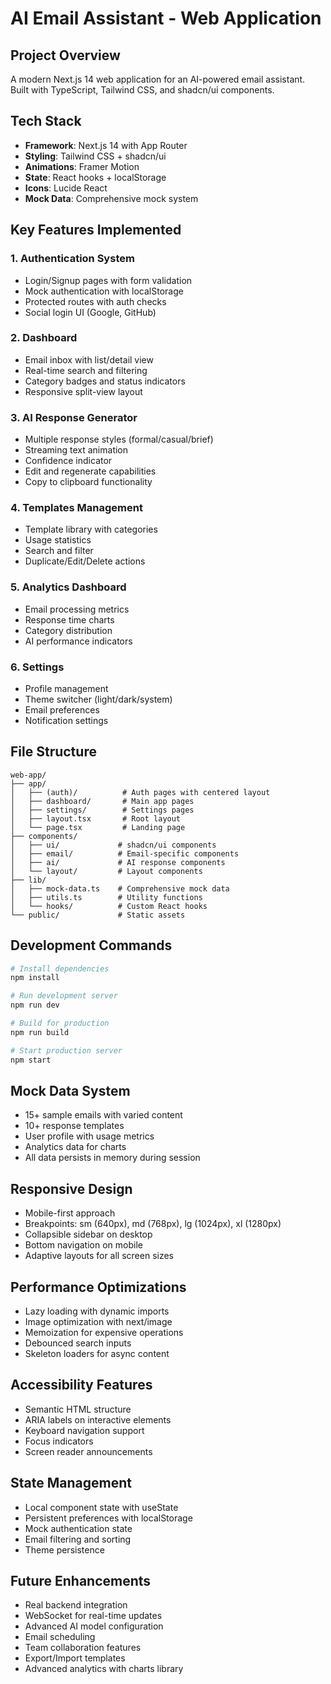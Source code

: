 # AI Email Assistant - Web Application

## Project Overview
A modern Next.js 14 web application for an AI-powered email assistant. Built with TypeScript, Tailwind CSS, and shadcn/ui components.

## Tech Stack
- **Framework**: Next.js 14 with App Router
- **Styling**: Tailwind CSS + shadcn/ui
- **Animations**: Framer Motion
- **State**: React hooks + localStorage
- **Icons**: Lucide React
- **Mock Data**: Comprehensive mock system

## Key Features Implemented

### 1. Authentication System
- Login/Signup pages with form validation
- Mock authentication with localStorage
- Protected routes with auth checks
- Social login UI (Google, GitHub)

### 2. Dashboard
- Email inbox with list/detail view
- Real-time search and filtering
- Category badges and status indicators
- Responsive split-view layout

### 3. AI Response Generator
- Multiple response styles (formal/casual/brief)
- Streaming text animation
- Confidence indicator
- Edit and regenerate capabilities
- Copy to clipboard functionality

### 4. Templates Management
- Template library with categories
- Usage statistics
- Search and filter
- Duplicate/Edit/Delete actions

### 5. Analytics Dashboard
- Email processing metrics
- Response time charts
- Category distribution
- AI performance indicators

### 6. Settings
- Profile management
- Theme switcher (light/dark/system)
- Email preferences
- Notification settings

## File Structure
```
web-app/
├── app/
│   ├── (auth)/          # Auth pages with centered layout
│   ├── dashboard/       # Main app pages
│   ├── settings/        # Settings pages
│   ├── layout.tsx       # Root layout
│   └── page.tsx         # Landing page
├── components/
│   ├── ui/             # shadcn/ui components
│   ├── email/          # Email-specific components
│   ├── ai/             # AI response components
│   └── layout/         # Layout components
├── lib/
│   ├── mock-data.ts    # Comprehensive mock data
│   ├── utils.ts        # Utility functions
│   └── hooks/          # Custom React hooks
└── public/             # Static assets
```

## Development Commands
```bash
# Install dependencies
npm install

# Run development server
npm run dev

# Build for production
npm run build

# Start production server
npm start
```

## Mock Data System
- 15+ sample emails with varied content
- 10+ response templates
- User profile with usage metrics
- Analytics data for charts
- All data persists in memory during session

## Responsive Design
- Mobile-first approach
- Breakpoints: sm (640px), md (768px), lg (1024px), xl (1280px)
- Collapsible sidebar on desktop
- Bottom navigation on mobile
- Adaptive layouts for all screen sizes

## Performance Optimizations
- Lazy loading with dynamic imports
- Image optimization with next/image
- Memoization for expensive operations
- Debounced search inputs
- Skeleton loaders for async content

## Accessibility Features
- Semantic HTML structure
- ARIA labels on interactive elements
- Keyboard navigation support
- Focus indicators
- Screen reader announcements

## State Management
- Local component state with useState
- Persistent preferences with localStorage
- Mock authentication state
- Email filtering and sorting
- Theme persistence

## Future Enhancements
- Real backend integration
- WebSocket for real-time updates
- Advanced AI model configuration
- Email scheduling
- Team collaboration features
- Export/Import templates
- Advanced analytics with charts library